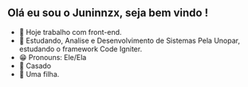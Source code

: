 ## Olá eu sou o Juninnzx, seja bem vindo !

- 🔭 Hoje trabalho com front-end.
- 🌱 Estudando, Analise e Desenvolvimento de Sistemas Pela Unopar, estudando o framework Code Igniter.
- 😁 Pronouns: Ele/Ela
- 💍 Casado
- 👶 Uma filha.
<div>
  <a href="">
  <img height:"180em" src="https://github-redme-stats.versel,app/api?username=juninnzx&show_icons=true&theme=dracula&include_all_commits=true&count_private=true/>
  <img height:"180em" src="https://github-redme-stats.versel.app/api/top-langs/?username=juninnzx&layout-compact&langs_count=16&theme=dracula'/>
/div>
